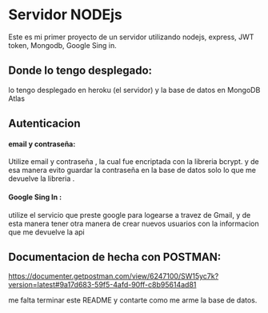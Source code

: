 # Servidor NODEjs

Este es mi primer proyecto de un servidor utilizando nodejs, express, JWT token,  Mongodb, Google Sing in. 

## Donde lo tengo desplegado:
lo tengo desplegado en heroku (el servidor) y la base de datos en MongoDB Atlas

## Autenticacion
#### email y contraseña:
Utilize email y contraseña , la cual fue encriptada con la libreria bcrypt. y de esa manera evito guardar la contraseña en la base de datos solo lo que me devuelve la libreria .
#### Google Sing In :
utilize el servicio que preste google para logearse a travez de Gmail, y de esta manera tener otra manera de crear nuevos usuarios con la informacion que me devuelve la api

## Documentacion de hecha con POSTMAN:
https://documenter.getpostman.com/view/6247100/SW15yc7k?version=latest#9a17d683-59f5-4afd-90ff-c8b95614ad81

me falta terminar este README y contarte como me arme la base de datos.